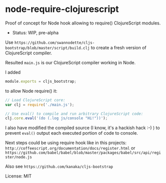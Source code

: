 # node-require-clojurescript
Proof of concept for Node hook allowing to require() ClojureScript modules.

* Status: WIP, pre-alpha

Use `https://github.com/swannodette/cljs-bootstrap/blob/master/script/build.clj`
to create a fresh version of ClojureScript compiler.

Resulted `main.js` is our ClojureScript compiler working in Node.

I added
``` js
module.exports = cljs_bootstrap;
```
to allow Node require() it:
``` js
// Load ClojureScript core:
var clj = require('./main.js');

// Use eval() to compile and run arbitrary ClojureScript code:
clj.core.eval('(do (.log js/console "Hi!"))');
```

I also have modified the compiled source (I know, it's a hackish hack :-) )
to prevent `eval()` output each executed portion of code to console.

Next steps could be using require hook like in this projects:
`http://coffeescript.org/documentation/docs/register.html`
or
`https://github.com/babel/babel/blob/master/packages/babel/src/api/register/node.js`

Also see `https://github.com/kanaka/cljs-bootstrap`

License: MIT

